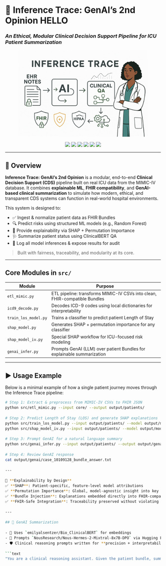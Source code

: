 # 🏥 Inference Trace: GenAI’s 2nd Opinion HELLO

### *An Ethical, Modular Clinical Decision Support Pipeline for ICU Patient Summarization*

<p align="center">
  <img src="assets/header_inferencetrace.png" alt="MIMIC-CDS Logo" width="420"/>
</p>

<p align="center">
  <img src="https://img.shields.io/badge/MIMIC--IV-v3.1-lightgrey" />
  <img src="https://img.shields.io/badge/FHIR-compliant-success" />
  <img src="https://img.shields.io/badge/Explainability-SHAP_%26_Permutation-blueviolet" />
  <img src="https://img.shields.io/badge/GenAI-HuggingFace_%26_ClinicalBERT-yellowgreen" />
  <img src="https://img.shields.io/badge/Python-3.10-blue" />
  <img src="https://img.shields.io/badge/License-MIT-green.svg" />
</p>

---

## 📌 Overview

**Inference Trace: GenAI’s 2nd Opinion** is a modular, end-to-end **Clinical Decision Support (CDS)** pipeline built on real ICU data from the MIMIC-IV database. It combines **explainable ML**, **FHIR compatibility**, and **GenAI-based clinical summarization** to simulate how modern, ethical, and transparent CDS systems can function in real-world hospital environments.

This system is designed to:
- ✅ Ingest & normalize patient data as FHIR Bundles
- 🔍 Predict risks using structured ML models (e.g., Random Forest)
- 🧠 Provide explainability via SHAP + Permutation Importance
- 🩺 Summarize patient status using ClinicalBERT QA
- 📜 Log all model inferences & expose results for audit

> Built with fairness, traceability, and modularity at its core.

---

## Core Modules in `src/`

| Module | Purpose |
|--------|---------|
| `etl_mimic.py` | ETL pipeline: transforms MIMIC-IV CSVs into clean, FHIR-compatible Bundles |
| `icd9_decode.py` | Decodes ICD-9 codes using local dictionaries for interpretability |
| `train_los_model.py` | Trains a classifier to predict patient Length of Stay |
| `shap_model.py` | Generates SHAP + permutation importance for any classifier |
| `shap_model_iv.py` | Special SHAP workflow for ICU-focused risk modeling |
| `genai_infer.py` | Prompts GenAI (LLM) over patient Bundles for explainable summarization |

---

## ▶️ Usage Example

Below is a minimal example of how a single patient journey moves through the Inference Trace pipeline:

```bash
# Step 1: Extract & preprocess from MIMIC-IV CSVs to FHIR JSON
python src/etl_mimic.py --input core/ --output output/patients/

# Step 2: Predict Length of Stay (LOS) and generate SHAP explanations
python src/train_los_model.py --input output/patients/ --model output/models/los.pkl
python src/shap_model_iv.py --input output/patients/ --model output/models/los.pkl --output output/shap/

# Step 3: Prompt GenAI for a natural language summary
python src/genai_infer.py --input output/patients/ --output output/genai/

# Step 4: Review GenAI response
cat output/genai/case_10109128_bundle_answer.txt

---

🧠 **Explainability by Design**  
✅ **SHAP**: Patient-specific, feature-level model attributions  
✅ **Permutation Importance**: Global, model-agnostic insight into key drivers  
✅ **Bundle Injection**: Explanations embedded directly into FHIR-compatible patient JSON  
✅ **FHIR-Safe Integration**: Traceability preserved without violating schema structure

---

## 🤖 GenAI Summarization

- 🧬 Uses `emilyalsentzer/Bio_ClinicalBERT` for embeddings
- 💬 Prompts `NousResearch/Nous-Hermes-2-Mixtral-8x7B-DPO` via Hugging Face Inference API
- 🛡️ Clinical reasoning prompts written for **precision + interpretability**

```text
"You are a clinical reasoning assistant. Given the patient bundle, summarize risks and reasoning."
